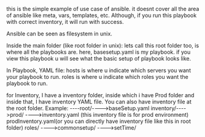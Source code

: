 this is the simple example of use case of ansible.
it doesnt cover all the area of ansible like meta, vars, templates, etc.
Although, if you run this playbook with correct inventory, it will run with success. 

Ansible can be seen as filesystem in unix. 

Inside the main folder (like root folder in unix): lets call this root folder too, is where all the playbooks are. 
here, basesetup.yaml is my playbook. if you view this playbook u will see what the basic setup of 
playbook looks like.

In Playbook, YAML file:
hosts is where u indicate which servers you want your playbook to run.
roles is where u indicate which roles you want the playbook to run.

for Inventory,
I have a inventory folder, inside which i have Prod folder and inside that, I have inventory YAML file. 
You can also have inventory file at the root folder. 
Example:
----root/---->baseSetup.yaml
              inventory/---->prod/
                                  ---->inventory.yaml (this inventory file is for prod environment)
               prodInventory.yaml(or you can directly have inventory file like this in root folder)
              roles/
                    ---->commonsetup/
                    ---->setTime/
                
